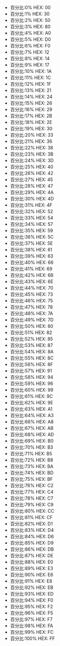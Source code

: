 - 百分比:0%  HEX: 00
- 百分比:1%  HEX: 30
- 百分比:2%  HEX: 50
- 百分比:3%  HEX: 80
- 百分比:4%  HEX: A0
- 百分比:5%  HEX: D0
- 百分比:6%  HEX: F0
- 百分比:7%  HEX: 12
- 百分比:8%  HEX: 14
- 百分比:9%  HEX: 17
- 百分比:10%  HEX: 1A
- 百分比:11%  HEX: 1C
- 百分比:12%  HEX: 1F
- 百分比:13%  HEX: 21
- 百分比:14%  HEX: 24
- 百分比:15%  HEX: 26
- 百分比:16%  HEX: 29
- 百分比:17%  HEX: 2B
- 百分比:18%  HEX: 2E
- 百分比:19%  HEX: 30
- 百分比:20%  HEX: 33
- 百分比:21%  HEX: 36
- 百分比:22%  HEX: 38
- 百分比:23%  HEX: 3B
- 百分比:24%  HEX: 3D
- 百分比:25%  HEX: 40
- 百分比:26%  HEX: 42
- 百分比:27%  HEX: 45
- 百分比:28%  HEX: 47
- 百分比:29%  HEX: 4A
- 百分比:30%  HEX: 4D
- 百分比:31%  HEX: 4F
- 百分比:32%  HEX: 52
- 百分比:33%  HEX: 54
- 百分比:34%  HEX: 57
- 百分比:35%  HEX: 59
- 百分比:36%  HEX: 5C
- 百分比:37%  HEX: 5E
- 百分比:38%  HEX: 61
- 百分比:39%  HEX: 63
- 百分比:40%  HEX: 66
- 百分比:41%  HEX: 69
- 百分比:42%  HEX: 6B
- 百分比:43%  HEX: 6E
- 百分比:44%  HEX: 70
- 百分比:45%  HEX: 73
- 百分比:46%  HEX: 75
- 百分比:47%  HEX: 78
- 百分比:48%  HEX: 7A
- 百分比:49%  HEX: 7D
- 百分比:50%  HEX: 80
- 百分比:51%  HEX: 82
- 百分比:52%  HEX: 85
- 百分比:53%  HEX: 87
- 百分比:54%  HEX: 8A
- 百分比:55%  HEX: 8C
- 百分比:56%  HEX: 8F
- 百分比:57%  HEX: 91
- 百分比:58%  HEX: 94
- 百分比:59%  HEX: 96
- 百分比:60%  HEX: 99
- 百分比:61%  HEX: 9C
- 百分比:62%  HEX: 9E
- 百分比:63%  HEX: A1
- 百分比:64%  HEX: A3
- 百分比:66%  HEX: A8
- 百分比:67%  HEX: AB
- 百分比:68%  HEX: AD
- 百分比:69%  HEX: B0
- 百分比:70%  HEX: B3
- 百分比:71%  HEX: B5
- 百分比:72%  HEX: B8
- 百分比:73%  HEX: BA
- 百分比:74%  HEX: BD
- 百分比:75%  HEX: BF
- 百分比:76%  HEX: C2
- 百分比:77%  HEX: C4
- 百分比:78%  HEX: C7
- 百分比:79%  HEX: C9
- 百分比:80%  HEX: CC
- 百分比:81%  HEX: CF
- 百分比:82%  HEX: D1
- 百分比:83%  HEX: D4
- 百分比:84%  HEX: D6
- 百分比:85%  HEX: D9
- 百分比:86%  HEX: DB
- 百分比:87%  HEX: DE
- 百分比:88%  HEX: E0
- 百分比:89%  HEX: E3
- 百分比:90%  HEX: E6
- 百分比:91%  HEX: E8
- 百分比:92%  HEX: EB
- 百分比:93%  HEX: ED
- 百分比:94%  HEX: F0
- 百分比:95%  HEX: F2
- 百分比:96%  HEX: F5
- 百分比:97%  HEX: F7
- 百分比:98%  HEX: FA
- 百分比:99%  HEX: FC
- 百分比:100%  HEX: FF